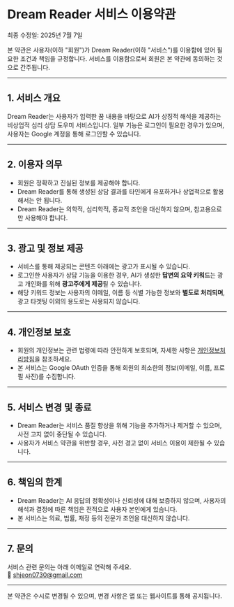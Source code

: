 # Dream Reader 서비스 이용약관

최종 수정일: 2025년 7월 7일

본 약관은 사용자(이하 "회원")가 Dream Reader(이하 "서비스")를 이용함에 있어 필요한 조건과 책임을 규정합니다. 서비스를 이용함으로써 회원은 본 약관에 동의하는 것으로 간주됩니다.

---

## 1. 서비스 개요

Dream Reader는 사용자가 입력한 꿈 내용을 바탕으로 AI가 상징적 해석을 제공하는 비상업적 심리 상담 도우미 서비스입니다. 일부 기능은 로그인이 필요한 경우가 있으며, 사용자는 Google 계정을 통해 로그인할 수 있습니다.

---

## 2. 이용자 의무

- 회원은 정확하고 진실된 정보를 제공해야 합니다.
- Dream Reader를 통해 생성된 상담 결과를 타인에게 유포하거나 상업적으로 활용해서는 안 됩니다.
- Dream Reader는 의학적, 심리학적, 종교적 조언을 대신하지 않으며, 참고용으로만 사용해야 합니다.

---

## 3. 광고 및 정보 제공

- 서비스를 통해 제공되는 콘텐츠 아래에는 광고가 표시될 수 있습니다.
- 로그인한 사용자가 상담 기능을 이용한 경우, AI가 생성한 **답변의 요약 키워드**는 광고 개인화를 위해 **광고주에게 제공**될 수 있습니다.
- 해당 키워드 정보는 사용자의 이메일, 이름 등 식별 가능한 정보와 **별도로 처리되며**, 광고 타겟팅 이외의 용도로는 사용되지 않습니다.

---

## 4. 개인정보 보호

- 회원의 개인정보는 관련 법령에 따라 안전하게 보호되며, 자세한 사항은 [개인정보처리방침](./privacy-policy.md)을 참조하세요.
- 본 서비스는 Google OAuth 인증을 통해 회원의 최소한의 정보(이메일, 이름, 프로필 사진)를 수집합니다.

---

## 5. 서비스 변경 및 종료

- Dream Reader는 서비스 품질 향상을 위해 기능을 추가하거나 제거할 수 있으며, 사전 고지 없이 중단될 수 있습니다.
- 사용자가 서비스 약관을 위반할 경우, 사전 경고 없이 서비스 이용이 제한될 수 있습니다.

---

## 6. 책임의 한계

- Dream Reader는 AI 응답의 정확성이나 신뢰성에 대해 보증하지 않으며, 사용자의 해석과 결정에 따른 책임은 전적으로 사용자 본인에게 있습니다.
- 본 서비스는 의료, 법률, 재정 등의 전문가 조언을 대신하지 않습니다.

---

## 7. 문의

서비스 관련 문의는 아래 이메일로 연락해 주세요.  
📩 shjeon0730@gmail.com

---

본 약관은 수시로 변경될 수 있으며, 변경 사항은 앱 또는 웹사이트를 통해 공지됩니다.
